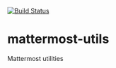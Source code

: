 [![Build Status](https://travis-ci.org/lechuckcaptain/mattermost-utils.svg?branch=master)](https://travis-ci.org/lechuckcaptain/mattermost-utils)

# mattermost-utils
Mattermost utilities
